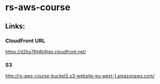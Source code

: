 # rs-aws-course

## Links:

### CloudFront URL 

https://d2bs78jl4b9jgg.cloudfront.net/

### S3

http://rs-aws-course-bucket2.s3-website-eu-west-1.amazonaws.com/


